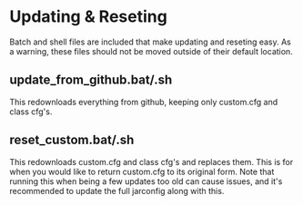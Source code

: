 # Updating & Reseting

Batch and shell files are included that make updating and reseting easy. As a warning, these files should not be moved outside of their default location.

## update_from_github.bat/.sh

This redownloads everything from github, keeping only custom.cfg and class cfg's.

## reset_custom.bat/.sh

This redownloads custom.cfg and class cfg's and replaces them. This is for when you would like to return custom.cfg to its original form. Note that running this when being a few updates too old can cause issues, and it's recommended to update the full jarconfig along with this.
